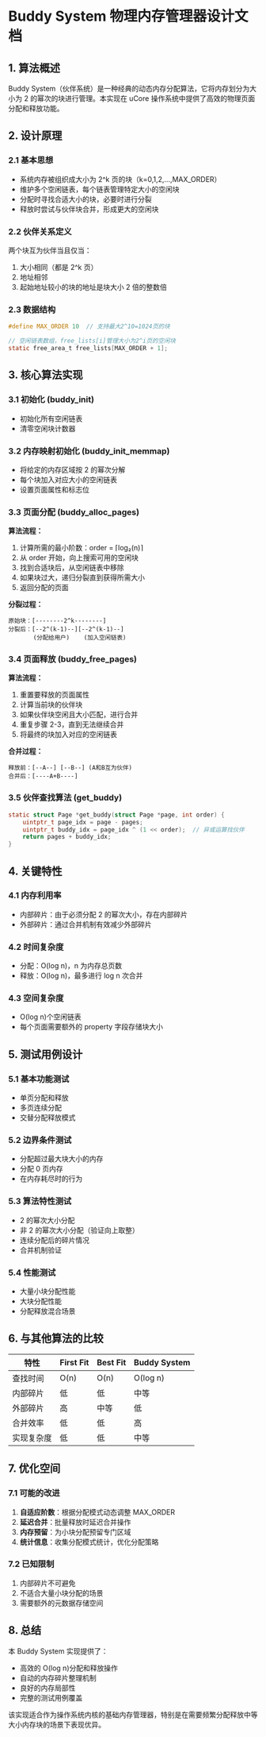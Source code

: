 # Buddy System 物理内存管理器设计文档

## 1. 算法概述

Buddy System（伙伴系统）是一种经典的动态内存分配算法，它将内存划分为大小为 2 的幂次的块进行管理。本实现在 uCore 操作系统中提供了高效的物理页面分配和释放功能。

## 2. 设计原理

### 2.1 基本思想

- 系统内存被组织成大小为 2^k 页的块（k=0,1,2,...,MAX_ORDER）
- 维护多个空闲链表，每个链表管理特定大小的空闲块
- 分配时寻找合适大小的块，必要时进行分裂
- 释放时尝试与伙伴块合并，形成更大的空闲块

### 2.2 伙伴关系定义

两个块互为伙伴当且仅当：

1. 大小相同（都是 2^k 页）
2. 地址相邻
3. 起始地址较小的块的地址是块大小 2 倍的整数倍

### 2.3 数据结构

```c
#define MAX_ORDER 10  // 支持最大2^10=1024页的块

// 空闲链表数组，free_lists[i]管理大小为2^i页的空闲块
static free_area_t free_lists[MAX_ORDER + 1];
```

## 3. 核心算法实现

### 3.1 初始化 (buddy_init)

- 初始化所有空闲链表
- 清零空闲块计数器

### 3.2 内存映射初始化 (buddy_init_memmap)

- 将给定的内存区域按 2 的幂次分解
- 每个块加入对应大小的空闲链表
- 设置页面属性和标志位

### 3.3 页面分配 (buddy_alloc_pages)

**算法流程：**

1. 计算所需的最小阶数：order = ⌈log₂(n)⌉
2. 从 order 开始，向上搜索可用的空闲块
3. 找到合适块后，从空闲链表中移除
4. 如果块过大，递归分裂直到获得所需大小
5. 返回分配的页面

**分裂过程：**

```
原始块：[--------2^k--------]
分裂后：[--2^(k-1)--][--2^(k-1)--]
       (分配给用户)    (加入空闲链表)
```

### 3.4 页面释放 (buddy_free_pages)

**算法流程：**

1. 重置要释放的页面属性
2. 计算当前块的伙伴块
3. 如果伙伴块空闲且大小匹配，进行合并
4. 重复步骤 2-3，直到无法继续合并
5. 将最终的块加入对应的空闲链表

**合并过程：**

```
释放前：[--A--] [--B--] (A和B互为伙伴)
合并后：[----A+B----]
```

### 3.5 伙伴查找算法 (get_buddy)

```c
static struct Page *get_buddy(struct Page *page, int order) {
    uintptr_t page_idx = page - pages;
    uintptr_t buddy_idx = page_idx ^ (1 << order);  // 异或运算找伙伴
    return pages + buddy_idx;
}
```

## 4. 关键特性

### 4.1 内存利用率

- 内部碎片：由于必须分配 2 的幂次大小，存在内部碎片
- 外部碎片：通过合并机制有效减少外部碎片

### 4.2 时间复杂度

- 分配：O(log n)，n 为内存总页数
- 释放：O(log n)，最多进行 log n 次合并

### 4.3 空间复杂度

- O(log n)个空闲链表
- 每个页面需要额外的 property 字段存储块大小

## 5. 测试用例设计

### 5.1 基本功能测试

- 单页分配和释放
- 多页连续分配
- 交替分配释放模式

### 5.2 边界条件测试

- 分配超过最大块大小的内存
- 分配 0 页内存
- 在内存耗尽时的行为

### 5.3 算法特性测试

- 2 的幂次大小分配
- 非 2 的幂次大小分配（验证向上取整）
- 连续分配后的碎片情况
- 合并机制验证

### 5.4 性能测试

- 大量小块分配性能
- 大块分配性能
- 分配释放混合场景

## 6. 与其他算法的比较

| 特性       | First Fit | Best Fit | Buddy System |
| ---------- | --------- | -------- | ------------ |
| 查找时间   | O(n)      | O(n)     | O(log n)     |
| 内部碎片   | 低        | 低       | 中等         |
| 外部碎片   | 高        | 中等     | 低           |
| 合并效率   | 低        | 低       | 高           |
| 实现复杂度 | 低        | 低       | 中等         |

## 7. 优化空间

### 7.1 可能的改进

1. **自适应阶数**：根据分配模式动态调整 MAX_ORDER
2. **延迟合并**：批量释放时延迟合并操作
3. **内存预留**：为小块分配预留专门区域
4. **统计信息**：收集分配模式统计，优化分配策略

### 7.2 已知限制

1. 内部碎片不可避免
2. 不适合大量小块分配的场景
3. 需要额外的元数据存储空间

## 8. 总结

本 Buddy System 实现提供了：

- 高效的 O(log n)分配和释放操作
- 自动的内存碎片整理机制
- 良好的内存局部性
- 完整的测试用例覆盖

该实现适合作为操作系统内核的基础内存管理器，特别是在需要频繁分配释放中等大小内存块的场景下表现优异。
